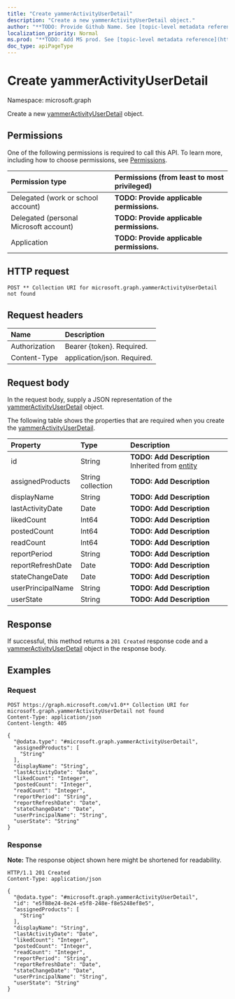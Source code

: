 ```yaml
---
title: "Create yammerActivityUserDetail"
description: "Create a new yammerActivityUserDetail object."
author: "**TODO: Provide Github Name. See [topic-level metadata reference](https://msgo.azurewebsites.net/add/document/guidelines/metadata.html#topic-level-metadata)**"
localization_priority: Normal
ms.prod: "**TODO: Add MS prod. See [topic-level metadata reference](https://msgo.azurewebsites.net/add/document/guidelines/metadata.html#topic-level-metadata)**"
doc_type: apiPageType
---
```


# Create yammerActivityUserDetail
Namespace: microsoft.graph



Create a new [yammerActivityUserDetail](../resources/yammeractivityuserdetail.md) object.

## Permissions
One of the following permissions is required to call this API. To learn more, including how to choose permissions, see [Permissions](/graph/permissions-reference).

|Permission type|Permissions (from least to most privileged)|
|:---|:---|
|Delegated (work or school account)|**TODO: Provide applicable permissions.**|
|Delegated (personal Microsoft account)|**TODO: Provide applicable permissions.**|
|Application|**TODO: Provide applicable permissions.**|

## HTTP request

<!-- {
  "blockType": "ignored"
}
-->
``` http
POST ** Collection URI for microsoft.graph.yammerActivityUserDetail not found
```

## Request headers
|Name|Description|
|:---|:---|
|Authorization|Bearer {token}. Required.|
|Content-Type|application/json. Required.|

## Request body
In the request body, supply a JSON representation of the [yammerActivityUserDetail](../resources/yammeractivityuserdetail.md) object.

The following table shows the properties that are required when you create the [yammerActivityUserDetail](../resources/yammeractivityuserdetail.md).

|Property|Type|Description|
|:---|:---|:---|
|id|String|**TODO: Add Description** Inherited from [entity](../resources/entity.md)|
|assignedProducts|String collection|**TODO: Add Description**|
|displayName|String|**TODO: Add Description**|
|lastActivityDate|Date|**TODO: Add Description**|
|likedCount|Int64|**TODO: Add Description**|
|postedCount|Int64|**TODO: Add Description**|
|readCount|Int64|**TODO: Add Description**|
|reportPeriod|String|**TODO: Add Description**|
|reportRefreshDate|Date|**TODO: Add Description**|
|stateChangeDate|Date|**TODO: Add Description**|
|userPrincipalName|String|**TODO: Add Description**|
|userState|String|**TODO: Add Description**|



## Response

If successful, this method returns a `201 Created` response code and a [yammerActivityUserDetail](../resources/yammeractivityuserdetail.md) object in the response body.

## Examples

### Request
<!-- {
  "blockType": "request",
  "name": "create_yammeractivityuserdetail_from_"
}
-->
``` http
POST https://graph.microsoft.com/v1.0** Collection URI for microsoft.graph.yammerActivityUserDetail not found
Content-Type: application/json
Content-length: 405

{
  "@odata.type": "#microsoft.graph.yammerActivityUserDetail",
  "assignedProducts": [
    "String"
  ],
  "displayName": "String",
  "lastActivityDate": "Date",
  "likedCount": "Integer",
  "postedCount": "Integer",
  "readCount": "Integer",
  "reportPeriod": "String",
  "reportRefreshDate": "Date",
  "stateChangeDate": "Date",
  "userPrincipalName": "String",
  "userState": "String"
}
```


### Response
**Note:** The response object shown here might be shortened for readability.
<!-- {
  "blockType": "response",
  "truncated": true,
  "@odata.type": "microsoft.graph.yammerActivityUserDetail"
}
-->
``` http
HTTP/1.1 201 Created
Content-Type: application/json

{
  "@odata.type": "#microsoft.graph.yammerActivityUserDetail",
  "id": "e5f88e24-8e24-e5f8-248e-f8e5248ef8e5",
  "assignedProducts": [
    "String"
  ],
  "displayName": "String",
  "lastActivityDate": "Date",
  "likedCount": "Integer",
  "postedCount": "Integer",
  "readCount": "Integer",
  "reportPeriod": "String",
  "reportRefreshDate": "Date",
  "stateChangeDate": "Date",
  "userPrincipalName": "String",
  "userState": "String"
}
```

